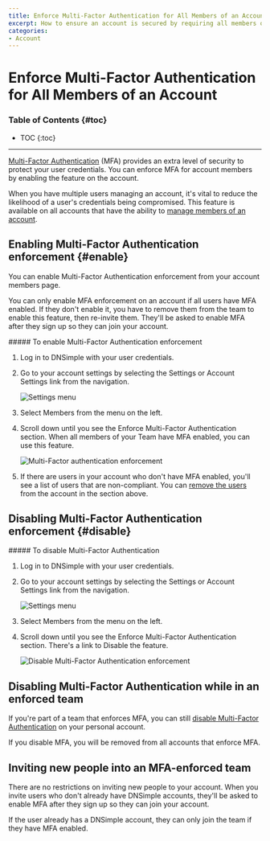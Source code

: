 ```yaml
---
title: Enforce Multi-Factor Authentication for All Members of an Account
excerpt: How to ensure an account is secured by requiring all members of an account to use Multi-Factor Authentication.
categories:
- Account
---
```


# Enforce Multi-Factor Authentication for All Members of an Account

### Table of Contents {#toc}

* TOC
{:toc}

---

[Multi-Factor Authentication](/articles/multi-factor-authentication/) (MFA) provides an extra level of security to protect your user credentials. You can enforce MFA for account members by enabling the feature on the account.

When you have multiple users managing an account, it's vital to reduce the likelihood of a user's credentials being compromised. This feature is available on all accounts that have the ability to [manage members of an account](/articles/account-users/).

## Enabling Multi-Factor Authentication enforcement {#enable}

You can enable Multi-Factor Authentication enforcement from your account members page.

You can only enable MFA enforcement on an account if all users have MFA enabled. If they don't enable it, you have to remove them from the team to enable this feature, then re-invite them. They'll be asked to enable MFA after they sign up so they can join your account.

<div class="section-steps" markdown="1">
##### To enable Multi-Factor Authentication enforcement

1.  Log in to DNSimple with your user credentials.
1.  Go to your account settings by selecting the <label>Settings</label> or <label>Account Settings</label> link from the navigation.

    ![Settings menu](/files/account-settings-access.jpg)

1.  Select <label>Members</label> from the menu on the left.
1.  Scroll down until you see the <label>Enforce Multi-Factor Authentication</label> section. When all members of your Team have MFA enabled, you can use this feature.

    ![Multi-Factor authentication enforcement](/files/account-2fa-enforcement.png)

1.  If there are users in your account who don't have MFA enabled, you'll see a list of users that are non-compliant. You can [remove the users](/articles/account-users/#removing-members-from-an-account) from the account in the section above.
</div>


## Disabling Multi-Factor Authentication enforcement {#disable}

<div class="section-steps" markdown="1">
##### To disable Multi-Factor Authentication

1.  Log in to DNSimple with your user credentials.
1.  Go to your account settings by selecting the <label>Settings</label> or <label>Account Settings</label> link from the navigation.

    ![Settings menu](/files/account-settings-access.jpg)

1.  Select <label>Members</label> from the menu on the left.
1.  Scroll down until you see the <label>Enforce Multi-Factor Authentication</label> section. There's a link to <label>Disable</label> the feature.

    ![Disable Multi-Factor Authentication enforcement](/files/account-disable-2fa-enforcement.png)
</div>


## Disabling Multi-Factor Authentication while in an enforced team

If you're part of a team that enforces MFA, you can still [disable Multi-Factor Authentication](/articles/multi-factor-authentication/#disable) on your personal account.

<warning>
If you disable MFA, you will be removed from all accounts that enforce MFA.
</warning>


## Inviting new people into an MFA-enforced team

There are no restrictions on inviting new people to your account. When you invite users who don't already have DNSimple accounts, they'll be asked to enable MFA after they sign up so they can join your account.

If the user already has a DNSimple account, they can only join the team if they have MFA enabled. 

